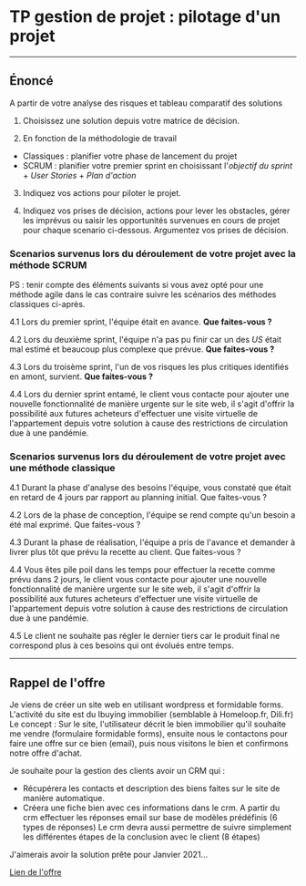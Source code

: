 # TP gestion de projet : pilotage d'un projet

---

## Énoncé

A partir de votre analyse des risques et tableau comparatif des solutions

1. Choisissez une solution depuis votre matrice de décision.

2. En fonction de la méthodologie de travail
 - Classiques : planifier votre phase de lancement du projet
 - SCRUM : planifier votre premier sprint en choisissant l'*objectif du sprint* + *User Stories* + *Plan d'action*

3. Indiquez vos actions pour piloter le projet.

4. Indiquez vos prises de décision, actions pour lever les obstacles, gérer les imprévus ou saisir les opportunités survenues en cours de projet pour chaque scenario ci-dessous. Argumentez vos prises de décision.

### Scenarios survenus lors du déroulement de votre projet avec la méthode SCRUM 

PS : tenir compte des éléments suivants si vous avez opté pour une méthode agile dans le cas contraire suivre les scénarios des méthodes classiques ci-après.

4.1 Lors du premier sprint, l'équipe était en avance. **Que faites-vous ?**

4.2 Lors du deuxième sprint, l'équipe n'a pas pu finir car un des *US* était mal estimé et beaucoup plus complexe que prévue. **Que faites-vous ?**

4.3 Lors du troisème sprint, l'un de vos risques les plus critiques identifiés en amont, survient. **Que faites-vous ?** 

4.4 Lors du dernier sprint entamé, le client vous contacte pour ajouter une nouvelle fonctionnalité de manière urgente sur le site web, il s'agit d'offrir la possibilité aux futures acheteurs d'effectuer une visite virtuelle de l'appartement depuis votre solution à cause des restrictions de circulation due à une pandémie.

### Scenarios survenus lors du déroulement de votre projet avec une méthode classique

4.1 Durant la phase d'analyse des besoins l'équipe, vous constaté que était en retard de 4 jours par rapport au planning initial. Que faites-vous ?

4.2 Lors de la phase de conception, l'équipe se rend compte qu'un besoin a été mal exprimé. Que faites-vous ?

4.3 Durant la phase de réalisation, l'équipe a pris de l'avance et demander à livrer plus tôt que prévu la recette au client. Que faites-vous ?

4.4 Vous êtes pile poil dans les temps pour effectuer la recette comme prévu dans 2 jours, le client vous contacte pour ajouter une nouvelle fonctionnalité de manière urgente sur le site web, il s'agit d'offrir la possibilité aux futures acheteurs d'effectuer une visite virtuelle de l'appartement depuis votre solution à cause des restrictions de circulation due à une pandémie.

4.5 Le client ne souhaite pas régler le dernier tiers car le produit final ne correspond plus à ces besoins qui ont évolués entre temps.

---

## Rappel de l'offre

Je viens de créer un site web en utilisant wordpress et formidable forms.
L'activité du site est du Ibuying immobilier (semblable à Homeloop.fr, Dili.fr)
Le concept : Sur le site, l'utilisateur décrit le bien immobilier qu'il souhaite me vendre (formulaire formidable forms), ensuite nous le contactons pour faire une offre sur ce bien (email), puis nous visitons le bien et confirmons notre offre d'achat.

Je souhaite pour la gestion des clients avoir un CRM qui :
- Récupérera les contacts et description des biens faites sur le site de manière automatique.
- Créera une fiche bien avec ces informations dans le crm.
A partir du crm effectuer les réponses email sur base de modèles prédéfinis (6 types de réponses)
Le crm devra aussi permettre de suivre simplement les différentes étapes de la conclusion avec le client (8 étapes)

J'aimerais avoir la solution prête pour Janvier 2021...

[Lien de l'offre](https://www.codeur.com/projects/272776-creer-ou-integrer-un-crm-immobilier)